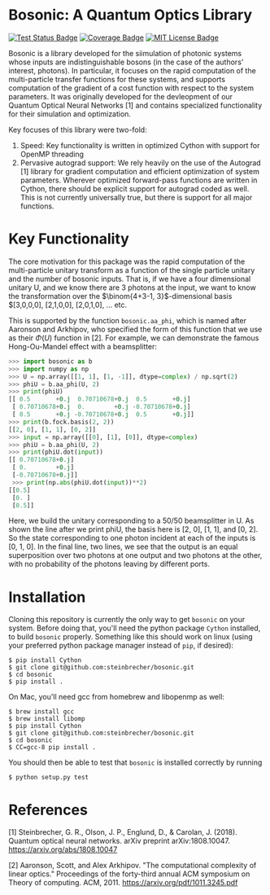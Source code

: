 # Bosonic: A Quantum Optics Library
[![Test Status Badge](https://travis-ci.org/steinbrecher/bosonic.svg?branch=master)](https://travis-ci.org/steinbrecher/bosonic)
[![Coverage Badge](https://codecov.io/github/steinbrecher/bosonic/coverage.svg?branch=master)](https://codecov.io/github/steinbrecher/bosonic?branch=master)
[![MIT License Badge](https://badges.frapsoft.com/os/mit/mit.svg?v=102)](https://github.com/ellerbrock/open-source-badge/)

Bosonic is a library developed for the siimulation of photonic systems whose inputs are indistinguishable bosons (in the case of the authors' interest, photons). In particular, it focuses on the rapid computation of the multi-particle transfer functions for these systems, and supports computation of the gradient of a cost function with respect to the system parameters. It was originally developed for the devleopment of our Quantum Optical Neural Networks [1] and contains specialized functionality for their simulation and optimization.

Key focuses of this library were two-fold:

1. Speed: Key functionality is written in optimized Cython with support for OpenMP threading
2. Pervasive autograd support: We rely heavily on the use of the Autograd [1] library for gradient computation and efficient optimization of system parameters. Wherever optimized forward-pass functions are written in Cython, there should be explicit support for autograd coded as well. This is not currently universally true, but there is support for all major functions.
   

# Key Functionality

The core motivation for this package was the rapid computation of the multi-particle unitary transform as a function of the single particle unitary and the number of bosonic inputs. That is, if we have a four dimensional unitary U, and we know there are 3 photons at the input, we want to know the transformation over the $\binom{4+3-1, 3}$-dimensional basis $[3,0,0,0], [2,1,0,0], [2,0,1,0], ... etc.

This is supported by the function `bosonic.aa_phi`, which is named after Aaronson and Arkhipov, who specified the form of this function that we use as their $\Phi(U)$ function in [2]. For example, we can demonstrate the famous Hong-Ou-Mandel effect with a beamsplitter:

```python
>>> import bosonic as b
>>> import numpy as np
>>> U = np.array([[1, 1], [1, -1]], dtype=complex) / np.sqrt(2)
>>> phiU = b.aa_phi(U, 2)
>>> print(phiU)
[[ 0.5       +0.j  0.70710678+0.j  0.5       +0.j]
 [ 0.70710678+0.j  0.        +0.j -0.70710678+0.j]
 [ 0.5       +0.j -0.70710678+0.j  0.5       +0.j]]
>>> print(b.fock.basis(2, 2))
[[2, 0], [1, 1], [0, 2]]
>>> input = np.array([[0], [1], [0]], dtype=complex)
>>> phiU = b.aa_phi(U, 2)
>>> print(phiU.dot(input))
[[ 0.70710678+0.j]
 [ 0.        +0.j]
 [-0.70710678+0.j]]
 >>> print(np.abs(phiU.dot(input))**2)
[[0.5]
 [0. ]
 [0.5]]
```

Here, we build the unitary corresponding to a 50/50 beamsplitter in U. As shown the line after we print phiU, the basis here is [2, 0], [1, 1], and [0, 2]. So the state corresponding to one photon incident at each of the inputs is [0, 1, 0]. In the final line, two lines, we see that the output is an equal superposition over two photons at one output and two photons at the other, with no probability of the photons leaving by different ports.

# Installation

Cloning this repository is currently the only way to get `bosonic` on your system. Before doing that, you'll need the python package `Cython` installed, to build `bosonic` properly. Something like this should work on linux (using your preferred python package manager instead of `pip`, if desired):

```shell
$ pip install Cython
$ git clone git@github.com:steinbrecher/bosonic.git
$ cd bosonic
$ pip install .
```

On Mac, you'll need gcc from homebrew and libopenmp as well:
```shell
$ brew install gcc
$ brew install libomp
$ pip install Cython
$ git clone git@github.com:steinbrecher/bosonic.git
$ cd bosonic
$ CC=gcc-8 pip install .
```

You should then be able to test that `bosonic` is installed correctly by running
```shell
$ python setup.py test
```


# References

[1] Steinbrecher, G. R., Olson, J. P., Englund, D., & Carolan, J. (2018). Quantum optical neural networks. arXiv preprint arXiv:1808.10047. https://arxiv.org/abs/1808.10047

[2] Aaronson, Scott, and Alex Arkhipov. "The computational complexity of linear optics." Proceedings of the forty-third annual ACM symposium on Theory of computing. ACM, 2011. https://arxiv.org/pdf/1011.3245.pdf

